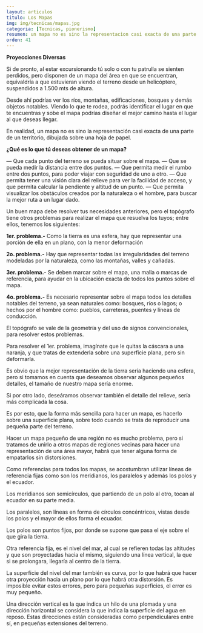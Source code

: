 ```yaml
---
layout: articulos
titulo: Los Mapas
img: img/tecnicas/mapas.jpg
categoria: [Tecnicas, pionerismo]
resumen: un mapa no es sino la representacion casi exacta de una parte de un territorio dibujada sobre una hoja de papel
orden: 41
---
```

**Proyecciones Diversas**

Si de pronto, al estar excursionando tú solo o con tu patrulla se sienten perdidos, pero disponen de un mapa del área en que se encuentran, equivaldría a que estuvieran viendo el terreno desde un helicóptero, suspendidos a 1.500 mts de altura.

Desde ahí podrías ver los ríos, montañas, edificaciones, bosques y demás objetos notables. Viendo lo que te rodea, podrás identificar el lugar en que te encuentras y sobe el mapa podrías diseñar el mejor camino hasta el lugar al que deseas llegar.

En realidad, un mapa no es sino la representación casi exacta de una parte de un territorio, dibujada sobre una hoja de papel.

**¿Qué es lo que tú deseas obtener de un mapa?**

— Que cada punto del terreno se pueda situar sobre el mapa.
— Que se pueda medir la distancia entre dos puntos.
— Que permita medir el rumbo entre dos puntos, para poder viajar con seguridad de uno a otro.
— Que permita tener una visión clara del relieve para ver la facilidad de acceso, y que permita calcular la pendiente y altitud de un punto.
— Que permita visualizar los obstáculos creados por la naturaleza o el hombre, para buscar la mejor ruta a un lugar dado.

Un buen mapa debe resolver tus necesidades anteriores, pero el topógrafo tiene otros problemas para realizar el mapa que resuelva los tuyos; entre ellos, tenemos los siguientes:

**1er. problema.-** Como la tierra es una esfera, hay que representar una porción de ella en un plano, con la menor deformación

**2o. problema.-** Hay que representar todas las irregularidades del terreno modeladas por la naturaleza, como las montañas, valles y cañadas.

**3er. problema.-** Se deben marcar sobre el mapa, una malla o marcas de referencia, para ayudar en la ubicación exacta de todos los puntos sobre el mapa.

**4o. problema.-** Es necesario representar sobre el mapa todos los detalles notables del terreno, ya sean naturales como: bosques, ríos o lagos; o hechos por el hombre como: pueblos, carreteras, puentes y líneas de conducción.

El topógrafo se vale de la geometría y del uso de signos convencionales, para resolver estos problemas.

Para resolver el 1er. problema, imagínate que le quitas la cáscara a una naranja, y que tratas de extenderla sobre una superficie plana, pero sin deformarla.

Es obvio que la mejor representación de la tierra sería haciendo una esfera, pero si tomamos en cuenta que deseamos observar algunos pequeños detalles, el tamaño de nuestro mapa sería enorme.

Si por otro lado, deseáramos observar también el detalle del relieve, sería más complicada la cosa.

Es por esto, que la forma más sencilla para hacer un mapa, es hacerlo sobre una superficie plana, sobre todo cuando se trata de reproducir una pequeña parte del terreno.

Hacer un mapa pequeño de una región no es mucho problema, pero si tratamos de unirlo a otros mapas de regiones vecinas para hacer una representación de una área mayor, habrá que tener alguna forma de empatarlos sin distorsiones.

Como referencias para todos los mapas, se acostumbran utilizar líneas de referencia fijas como son los meridianos, los paralelos y además los polos y el ecuador.

<div class="col col-12 sm-col-6 md-col-4 lg-col-3 mr1">

<amp-img src="{{site.baseurl}}/img/tecnicas/mapas1.png" width="501" height="366" alt="Referencias de un mapa" layout="responsive" class="rounded"></amp-img>

</div>

Los meridianos son semicírculos, que partiendo de un polo al otro, tocan al ecuador en su parte media.

Los paralelos, son líneas en forma de círculos concéntricos, vistas desde los polos y el mayor de ellos forma el ecuador.

Los polos son puntos fijos, por donde se supone que pasa el eje sobre el que gira la tierra.

Otra referencia fija, es el nivel del mar, al cual se refieren todas las altitudes y que son proyectadas hacia el mismo, siguiendo una línea vertical, la que si se prolongara, llegaría al centro de la tierra.

<div class="col col-12 sm-col-6 md-col-4 lg-col-3 img_right ml1">

<amp-img src="{{site.baseurl}}/img/tecnicas/mapas2.png" width="644" height="235" alt="Nivel del Mar" layout="responsive" class="rounded"></amp-img>

</div>

<div class="col col-12 sm-col-6 md-col-4 lg-col-3 mr1">

<amp-img src="{{site.baseurl}}/img/tecnicas/mapas3.png" width="130" height="479" alt="Calcular la Pendiente con una cuerda" layout="responsive" class="rounded"></amp-img>

</div>

La superficie del nivel del mar también es curva, por lo que habrá que hacer otra proyección hacia un plano por lo que habrá otra distorsión. Es imposible evitar estos errores, pero para pequeñas superficies, el error es muy pequeño.

Una dirección vertical es la que indica un hilo de una plomada y una dirección horizontal se considera la que indica la superficie del agua en reposo. Estas direcciones están consideradas como perpendiculares entre sí, en pequeñas extensiones del terreno.
